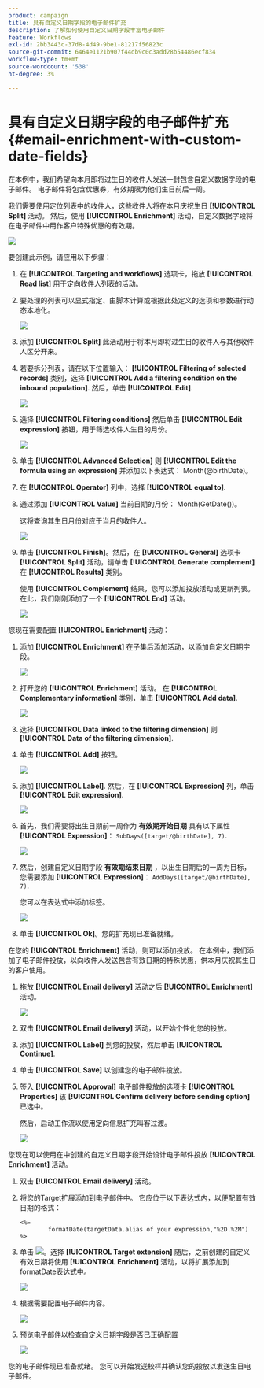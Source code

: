 ```yaml
---
product: campaign
title: 具有自定义日期字段的电子邮件扩充
description: 了解如何使用自定义日期字段丰富电子邮件
feature: Workflows
exl-id: 2bb3443c-37d8-4d49-9be1-81217f56823c
source-git-commit: 6464e1121b907f44db9c0c3add28b54486ecf834
workflow-type: tm+mt
source-wordcount: '538'
ht-degree: 3%

---
```


# 具有自定义日期字段的电子邮件扩充{#email-enrichment-with-custom-date-fields}



在本例中，我们希望向本月即将过生日的收件人发送一封包含自定义数据字段的电子邮件。 电子邮件将包含优惠券，有效期限为他们生日前后一周。

我们需要使用定位列表中的收件人，这些收件人将在本月庆祝生日 **[!UICONTROL Split]** 活动。 然后，使用 **[!UICONTROL Enrichment]** 活动，自定义数据字段将在电子邮件中用作客户特殊优惠的有效期。

![](assets/uc_enrichment.png)

要创建此示例，请应用以下步骤：

1. 在 **[!UICONTROL Targeting and workflows]** 选项卡，拖放 **[!UICONTROL Read list]** 用于定向收件人列表的活动。
1. 要处理的列表可以显式指定、由脚本计算或根据此处定义的选项和参数进行动态本地化。

   ![](assets/uc_enrichment_1.png)

1. 添加 **[!UICONTROL Split]** 此活动用于将本月即将过生日的收件人与其他收件人区分开来。
1. 若要拆分列表，请在以下位置输入： **[!UICONTROL Filtering of selected records]** 类别，选择 **[!UICONTROL Add a filtering condition on the inbound population]**. 然后，单击 **[!UICONTROL Edit]**.

   ![](assets/uc_enrichment_2.png)

1. 选择 **[!UICONTROL Filtering conditions]** 然后单击 **[!UICONTROL Edit expression]** 按钮，用于筛选收件人生日的月份。

   ![](assets/uc_enrichment_3.png)

1. 单击 **[!UICONTROL Advanced Selection]** 则 **[!UICONTROL Edit the formula using an expression]** 并添加以下表达式： Month(@birthDate)。
1. 在 **[!UICONTROL Operator]** 列中，选择 **[!UICONTROL equal to]**.
1. 通过添加 **[!UICONTROL Value]** 当前日期的月份： Month(GetDate())。

   这将查询其生日月份对应于当月的收件人。

   ![](assets/uc_enrichment_4.png)

1. 单击 **[!UICONTROL Finish]**。然后，在 **[!UICONTROL General]** 选项卡 **[!UICONTROL Split]** 活动，请单击 **[!UICONTROL Generate complement]** 在 **[!UICONTROL Results]** 类别。

   使用 **[!UICONTROL Complement]** 结果，您可以添加投放活动或更新列表。 在此，我们刚刚添加了一个 **[!UICONTROL End]** 活动。

   ![](assets/uc_enrichment_6.png)

您现在需要配置 **[!UICONTROL Enrichment]** 活动：

1. 添加 **[!UICONTROL Enrichment]** 在子集后添加活动，以添加自定义日期字段。

   ![](assets/uc_enrichment_7.png)

1. 打开您的 **[!UICONTROL Enrichment]** 活动。 在 **[!UICONTROL Complementary information]** 类别，单击 **[!UICONTROL Add data]**.

   ![](assets/uc_enrichment_8.png)

1. 选择 **[!UICONTROL Data linked to the filtering dimension]** 则 **[!UICONTROL Data of the filtering dimension]**.
1. 单击 **[!UICONTROL Add]** 按钮。

   ![](assets/uc_enrichment_9.png)

1. 添加 **[!UICONTROL Label]**. 然后，在 **[!UICONTROL Expression]** 列，单击 **[!UICONTROL Edit expression]**.

   ![](assets/uc_enrichment_10.png)

1. 首先，我们需要将出生日期前一周作为 **有效期开始日期** 具有以下属性 **[!UICONTROL Expression]**： `SubDays([target/@birthDate], 7)`.

   ![](assets/uc_enrichment_11.png)

1. 然后，创建自定义日期字段 **有效期结束日期** ，以出生日期后的一周为目标，您需要添加 **[!UICONTROL Expression]**： `AddDays([target/@birthDate], 7)`.

   您可以在表达式中添加标签。

   ![](assets/uc_enrichment_12.png)

1. 单击 **[!UICONTROL Ok]**。您的扩充现已准备就绪。

在您的 **[!UICONTROL Enrichment]** 活动，则可以添加投放。 在本例中，我们添加了电子邮件投放，以向收件人发送包含有效日期的特殊优惠，供本月庆祝其生日的客户使用。

1. 拖放 **[!UICONTROL Email delivery]** 活动之后 **[!UICONTROL Enrichment]** 活动。

   ![](assets/uc_enrichment_15.png)

1. 双击 **[!UICONTROL Email delivery]** 活动，以开始个性化您的投放。
1. 添加 **[!UICONTROL Label]** 到您的投放，然后单击 **[!UICONTROL Continue]**.
1. 单击 **[!UICONTROL Save]** 以创建您的电子邮件投放。
1. 签入 **[!UICONTROL Approval]** 电子邮件投放的选项卡 **[!UICONTROL Properties]** 该 **[!UICONTROL Confirm delivery before sending option]** 已选中。

   然后，启动工作流以使用定向信息扩充叫客过渡。

   ![](assets/uc_enrichment_18.png)

您现在可以使用在中创建的自定义日期字段开始设计电子邮件投放 **[!UICONTROL Enrichment]** 活动。

1. 双击 **[!UICONTROL Email delivery]** 活动。
1. 将您的Target扩展添加到电子邮件中。 它应位于以下表达式内，以便配置有效日期的格式：

   ```
   <%=
           formatDate(targetData.alias of your expression,"%2D.%2M")  %>
   ```

1. 单击 ![](assets/uc_enrichment_16.png)。选择 **[!UICONTROL Target extension]** 随后，之前创建的自定义有效日期将使用 **[!UICONTROL Enrichment]** 活动，以将扩展添加到formatDate表达式中。

   ![](assets/uc_enrichment_19.png)

1. 根据需要配置电子邮件内容。

   ![](assets/uc_enrichment_17.png)

1. 预览电子邮件以检查自定义日期字段是否已正确配置

   ![](assets/uc_enrichment_20.png)

您的电子邮件现已准备就绪。 您可以开始发送校样并确认您的投放以发送生日电子邮件。
